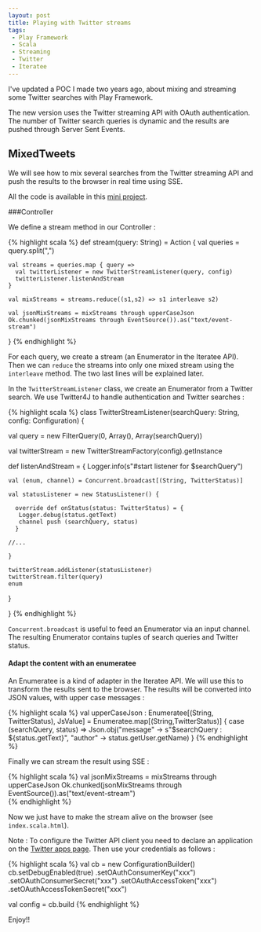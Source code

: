 ```yaml
---
layout: post
title: Playing with Twitter streams
tags:
 - Play Framework
 - Scala
 - Streaming
 - Twitter
 - Iteratee
---
```



I've updated a POC I made two years ago, about mixing and streaming some Twitter searches with Play Framework.

The new version uses the Twitter streaming API with OAuth authentication. The number of Twitter search queries is dynamic and the results are pushed through Server Sent Events.

## MixedTweets

We will see how to mix several searches from the Twitter streaming API and push the results to the browser in real time using SSE.

All the code is available in this [mini project](https://github.com/loicdescotte/MixedTweets-2014).


###Controller

We define a stream method in our Controller :

{% highlight scala %}
def stream(query: String) = Action {
    val queries = query.split(",")

    val streams = queries.map { query => 
      val twitterListener = new TwitterStreamListener(query, config)
      twitterListener.listenAndStream
    }

    val mixStreams = streams.reduce((s1,s2) => s1 interleave s2)

    val jsonMixStreams = mixStreams through upperCaseJson
    Ok.chunked(jsonMixStreams through EventSource()).as("text/event-stream")  
} 
{% endhighlight %}

For each query, we create a stream (an Enumerator in the Iteratee API). Then we can `reduce` the streams into only one mixed stream using the `interleave` method.
The two last lines will be explained later.

In the `TwitterStreamListener` class, we create an Enumerator from a Twitter search. We use Twitter4J to handle authentication and Twitter searches : 

{% highlight scala %}
class TwitterStreamListener(searchQuery: String, config: Configuration) {
 
  val query = new FilterQuery(0, Array(), Array(searchQuery))
 
  val twitterStream = new TwitterStreamFactory(config).getInstance
 
  def listenAndStream = {
    Logger.info(s"#start listener for $searchQuery")
 
    val (enum, channel) = Concurrent.broadcast[(String, TwitterStatus)]
 
    val statusListener = new StatusListener() {
 
      override def onStatus(status: TwitterStatus) = {      
       Logger.debug(status.getText)  
       channel push (searchQuery, status)
      }

    //...
 
    }
 
    twitterStream.addListener(statusListener)
    twitterStream.filter(query)
    enum
  }
 
}
{% endhighlight %}

`Concurrent.broadcast` is useful to feed an Enumerator via an input channel. The resulting Enumerator contains tuples of search queries and Twitter status.

#### Adapt the content with an enumeratee

An Enumeratee is a kind of adapter in the Iteratee API. We will use this to transform the results sent to the browser.
The results will be converted into JSON values, with upper case messages :

{% highlight scala %}
val upperCaseJson : Enumeratee[(String, TwitterStatus), JsValue] = Enumeratee.map[(String,TwitterStatus)] { case (searchQuery, status) =>
  Json.obj("message" -> s"$searchQuery : ${status.getText}", "author" -> status.getUser.getName)
}
{% endhighlight %}

Finally we can stream the result using SSE :

{% highlight scala %}
val jsonMixStreams = mixStreams through upperCaseJson
Ok.chunked(jsonMixStreams through EventSource()).as("text/event-stream")  
{% endhighlight %}


Now we just have to make the stream alive on the browser (see `index.scala.html`).

Note : To configure the Twitter API client you need to declare an application on the [Twitter apps page](https://apps.twitter.com/).
Then use your credentials as follows : 

{% highlight scala %}
val cb = new ConfigurationBuilder()
cb.setDebugEnabled(true)
  .setOAuthConsumerKey("xxx")
  .setOAuthConsumerSecret("xxx")
  .setOAuthAccessToken("xxx")
  .setOAuthAccessTokenSecret("xxx")

val config = cb.build 
{% endhighlight %}


Enjoy!!

